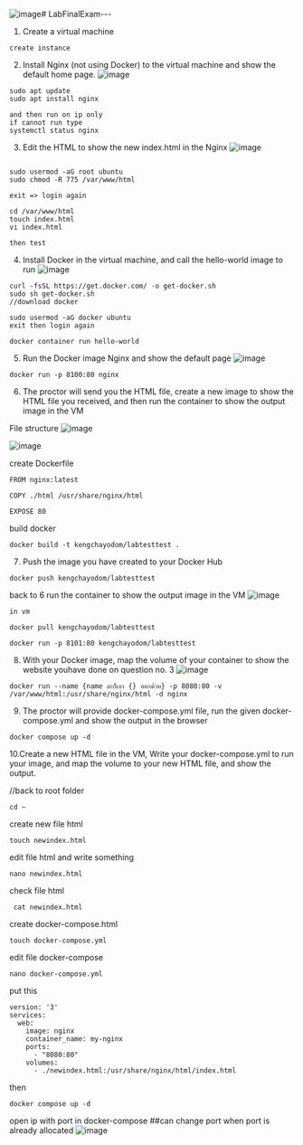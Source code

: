 ![image](https://github.com/user-attachments/assets/1038cdf7-1d5d-4dca-a132-825c967d935c)# LabFinalExam---

1. Create a virtual machine
```
create instance
```

2. Install Nginx (not using Docker) to the virtual machine and show the default home page.
![image](https://github.com/user-attachments/assets/29b7123e-1966-4267-bec9-95c775452e38)
```
sudo apt update
sudo apt install nginx

and then run on ip only
if cannot run type
systemctl status nginx
```
3. Edit the HTML to show the new index.html in the Nginx
![image](https://github.com/user-attachments/assets/4f39ee4a-de88-4785-b919-c25beb11f35a)

```

sudo usermod -aG root ubuntu
sudo chmod -R 775 /var/www/html

exit => login again

cd /var/www/html
touch index.html
vi index.html

then test
```
4. Install Docker in the virtual machine, and call the hello-world image to run
![image](https://github.com/user-attachments/assets/8d59d92d-64b4-46de-b603-947d905c899d)
```
curl -fsSL https://get.docker.com/ -o get-docker.sh
sudo sh get-docker.sh
//download docker

sudo usermod -aG docker ubuntu
exit then login again

docker container run hello-world
```
5. Run the Docker image Nginx and show the default page
![image](https://github.com/user-attachments/assets/3e98e76c-14c8-49d9-8bd0-ebbf00665498)
```
docker run -p 8100:80 nginx
```

6. The proctor will send you the HTML file, create a new image to show the HTML file you received, and then run the container to show the output image in the VM

File structure ![image](https://github.com/user-attachments/assets/bc3ddceb-b864-4951-9293-bf9cb2f2388b)

![image](https://github.com/user-attachments/assets/a1fe4ba2-825d-4851-9ae8-010bd8bd2b62)

  create Dockerfile
  ```
  FROM nginx:latest

  COPY ./html /usr/share/nginx/html

  EXPOSE 80
  ```

  build docker 
  ```
  docker build -t kengchayodom/labtesttest .
  ```

7. Push the image you have created to your Docker Hub
```
docker push kengchayodom/labtesttest
```

  back to 6 run the container to show the output image in the VM
  ![image](https://github.com/user-attachments/assets/24baec33-3bd0-4fa4-951c-a4025e036a3e)

```
in vm

docker pull kengchayodom/labtesttest

docker run -p 8101:80 kengchayodom/labtesttest

```

8. With your Docker image, map the volume of your container to show the website youhave done on question no. 3
![image](https://github.com/user-attachments/assets/0f4e192d-c5b8-4179-8424-8a2ba798eb49)

```
docker run --name {name ละก็เอา {} ออกด้วย} -p 8080:80 -v /var/www/html:/usr/share/nginx/html -d nginx
```


9. The proctor will provide docker-compose.yml file, run the given docker-compose.yml and show the output in the browser
```
docker compose up -d
```

10.Create a new HTML file in the VM, Write your docker-compose.yml to run your image,
and map the volume to your new HTML file, and show the output.

//back to root folder
```
cd ~ 
```


create new file html
```
touch newindex.html
```


edit file html and write something
```
nano newindex.html
```

check file html

```
 cat newindex.html
```
create docker-compose.html

```
touch docker-compose.yml
```
edit file docker-compose
```
nano docker-compose.yml
```


put this 
```
version: '3'
services:
  web:
    image: nginx
    container_name: my-nginx
    ports:
      - "8080:80"
    volumes:
      - ./newindex.html:/usr/share/nginx/html/index.html
```
then 
```
docker compose up -d
```

open ip with port in docker-compose ##can change port when port is already allocated
![image](https://github.com/user-attachments/assets/11e351bd-14bd-4533-9996-4cb56f5d3e0f)

